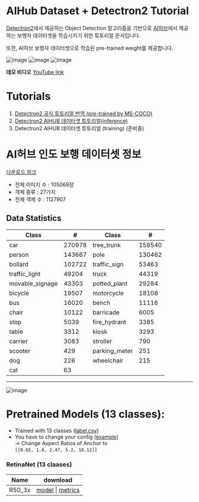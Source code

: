 # AIHub Dataset + Detectron2 Tutorial
[Detectron2](https://github.com/facebookresearch/detectron2/tree/master/detectron2)에서 제공하는 Object Detection 알고리즘을 기반으로 [AI허브](http://aihub.or.kr/content/611)에서 제공하는 보행자 데이터셋을 학습시키기 위한 튜토리얼 문서입니다. 

또한, AI허브 보행자 데이터셋으로 학습된 pre-trained weight를 제공합니다. 

![image](https://user-images.githubusercontent.com/15168540/70385966-8ac3b980-19d6-11ea-94c7-7c793fb810f7.png)
![image](https://user-images.githubusercontent.com/15168540/70727477-1759d900-1d43-11ea-912b-de7c8797bdce.png)
![image](https://user-images.githubusercontent.com/15168540/70727520-28a2e580-1d43-11ea-80ab-636da041f292.png)


**데모 비디오**
[YouTube link](https://youtu.be/QpmHKVqvufo)

# Tutorials
1. [Detectron2 공식 튜토리얼 번역 (pre-trained by MS-COCO)](https://colab.research.google.com/github/visionNoob/detectron2_aihub_tutorial/blob/master/Detectron2_Tutorial_(kor_ver).ipynb)
2. [Detectron2 AIHUB 데이터셋 튜토리얼(inference)](https://colab.research.google.com/github/visionNoob/detectron2_aihub_tutorial/blob/master/Detectron2_AIHub_Tutorial.ipynb)
3. Detectron2 AIHUB 데이터셋 튜토리얼 (training) (준비중)

# AI허브 인도 보행 데이터셋 정보
[다운로드 링크](http://aihub.or.kr/content/611)

- 전체 이미지 수 : 105068장
- 객체 종류 : 27가지
- 전체 객체 수 : 1127907


## Data Statistics
|Class|#|Class|#|
|-|-|-|-|
|car|270978|tree_trunk|159540|
|person|143667|pole|130462|
|bollard|102722|traffic_sign|53463|
|traffic_light|49204|truck|44319|
|movable_signage|43303|potted_plant|29284|
|bicycle|19507|motorcycle|18108|
|bus|16020|bench|11116|
|chair|10122|barricade|6005|
|stop|5039|fire_hydrant|3385|
|table|3312|kiosk|3293|
|carrier|3083|stroller|790|
|scooter|429|parking_meter|251|
|dog|226|wheelchair|215|
|cat|63|
---
![image](https://user-images.githubusercontent.com/15168540/70509636-5be24a80-1b72-11ea-8a4d-a4fd0594012d.png)



# Pretrained Models (13 classes):
* Trained with 13 classes ([label.csv](https://www.dropbox.com/s/byecey0zebrn203/aihub_13_classes_label.csv?dl=0))
* You have to change your config ([example](https://www.dropbox.com/s/knvv6tyd6mna9ec/Base-RetinaNet.yaml))  
-> Change Aspect Ratios of Anchor to  
```[[0.65, 1.0, 2.47, 5.2, 18.12]]```
### RetinaNet (13 claases)
|Name|download|
|-|-|
|R50_3x|[model](https://www.dropbox.com/s/zuvj9qiuv5ntge9/retinanet_r_50_fpn_3x_aihub_final.pth) \| [metrics](https://github.com/visionNoob/detectron2_aihub_tutorial/blob/master/models/metrics.json)
